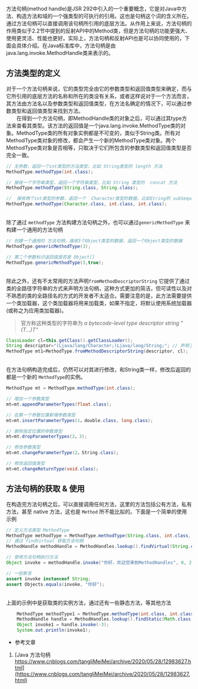 方法句柄(method handle)是JSR 292中引入的一个重要概念，它是对Java中方法、构造方法和域的一个强类型的可执行的引用。这也是句柄这个词的含义所在。通过方法句柄可以直接调用该句柄所引用的底层方法。从作用上来说，方法句柄的作用类似于2.2节中提到的反射API中的Method类，但是方法句柄的功能更强大、使用更灵活、性能也更好。实际上，方法句柄和反射API也是可以协同使用的，下面会具体介绍。在Java标准库中，方法句柄是由java.lang.invoke.MethodHandle类来表示的。<br />

<a name="aiOLg"></a>
## 方法类型的定义
对于一个方法句柄来说，它的类型完全由它的参数类型和返回值类型来确定，而与它所引用的底层方法的名称和所在的类没有关系，或者这样说对于一个方法而言，其方法由方法名以及参数类型和返回值类型，在方法名确定的情况下，可以通过参数类型和返回值类型来找到方法。<br />  在得到一个方法句柄，即MethodHandle类的对象之后，可以通过其type方法来查看其类型。该方法的返回值是一个java.lang.invoke.MethodType类的对象。MethodType类的所有对象实例都是不可变的，类似于String类。所有对MethodType类对象的修改，都会产生一个新的MethodType类对象。两个MethodType类对象是否相等，只取决于它们所包含的参数类型和返回值类型是否完全一致。
```java
// 无参数，返回一个int类型的方法类型，比如 String类型的 length 方法
MethodType.methodType(int.class);

// 接收一个字符串类型，返回一个字符串类型，比如 String 类型的  concat 方法
MethodType.methodType(String.class, String.class);

//  接收两个int类型的参数，返回一个  Character类型的数据，比如String的 subSequence 方法
MethodType.methodType(Character.class, int.class, int.class);
```

<br />除了通过 `methodType` 方法构建方法句柄之外，也可以通过`genericMethodType` 来构建一个通用的方法句柄
```java
// 创建一个通用的 方法句柄，接收3个Object类型的数据，返回一个Object类型的数据
MethodType.genericMethodType(3);

// 第二个参数标识返回值是否是 Object[]
MethodType.genericMethodType(3,true);       
```

<br />除此之外，还有不太常用的方法声明`fromMethodDescriptorString` 它提供了通过类的全路径字符串的方式来声明方法句柄，这种方式更加的简洁，但可读性以及对不熟悉的类的全路径名的方式的开发者不太适合。需要注意的是，此方法需要提供一个类加载器，这个类加载器将用来加载类，如果不指定，将默认使用系统加载器(或称之为应用类加载器)。
> 官方称这种类型的字符串为 _a bytecode-level type descriptor string "(T...)T"_

```java
ClassLoader cl=this.getClass().getClassLoader();
String descriptor="(Ljava/lang/Character;)Ljava/lang/String;"; // 声明了参数为 Character  返回值为String类型
MethodType mt1=MethodType.fromMethodDescriptorString(descriptor, cl);
```

<br />在方法句柄构造完成后，仍然可以对其进行修改，和String类一样，修改后返回的都是一个新的 `MethodType`的实例。
```java
MethodType mt = MethodType.methodType(int.class);

// 增加一个参数类型
mt=mt.appendParameterTypes(float.class);

// 在第一个参数位置新增参数类型 
mt=mt.insertParameterTypes(1，double.class, long.class);

// 删除指定位置的参数类型
mt=mt.dropParameterTypes(2，3);

// 修改参数类型
mt=mt.changeParameterType(2，String.class);

// 修改返回值类型
mt=mt.changeReturnType(void.class);
```


<a name="IvKH1"></a>
## 方法句柄的获取 & 使用
在构造完方法句柄之后，可以直接调用任何方法，这里的方法包括公有方法，私有方法，甚至 native 方法，这也是 `Method` 所不能比拟的。下面是一个简单的使用示例
```java
// 定义方法类型 MethodType
MethodType methodType = MethodType.methodType(String.class, int.class, int.class);
// 通过 findVirtual 获取方法句柄
MethodHandle methodHandle = MethodHandles.lookup().findVirtual(String.class, "substring", methodType);

// 使用方法句柄执行方法
Object invoke = methodHandle.invoke("你好，欢迎您来到MethodHandles", 0, 2);

// 一些断言
assert invoke instanceof String;
assert Objects.equals(invoke, "你好");
```

<br />上面的示例中是获取类的实例方法，通过还有一些静态方法，等其他方法
```java
    MethodType methodType1 = MethodType.methodType(int.class, int.class);
    MethodHandle handle = MethodHandles.lookup().findStatic(Math.class, "abs", methodType1);
    Object invoke1 = handle.invoke(-3);
    System.out.println(invoke1);
```


- 参考文章
1. [Java 方法句柄 https://www.cnblogs.com/tangliMeiMei/archive/2020/05/28/12983627.html](https://www.cnblogs.com/tangliMeiMei/archive/2020/05/28/12983627.html)
